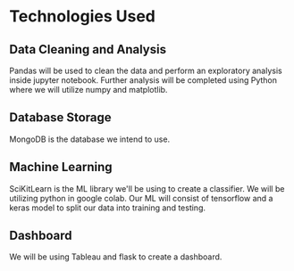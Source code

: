 # Technologies Used
## Data Cleaning and Analysis
Pandas will be used to clean the data and perform an exploratory analysis inside jupyter notebook. Further analysis will be completed using Python where we will utilize numpy and matplotlib.

## Database Storage
MongoDB is the database we intend to use.

## Machine Learning
SciKitLearn is the ML library we'll be using to create a classifier. We will be utilizing python in google colab. Our ML will consist of tensorflow and a keras model to split our data into training and testing.

## Dashboard
We will be using Tableau and flask to create a dashboard.

